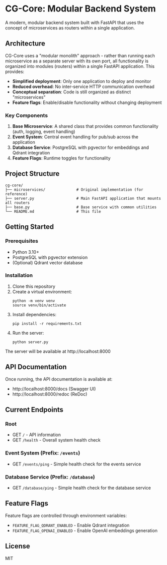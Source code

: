 # CG-Core: Modular Backend System

A modern, modular backend system built with FastAPI that uses the concept of microservices as routers within a single application.

## Architecture

CG-Core uses a "modular monolith" approach - rather than running each microservice as a separate server with its own port, all functionality is organized into modules (routers) within a single FastAPI application. This provides:

- **Simplified deployment**: Only one application to deploy and monitor
- **Reduced overhead**: No inter-service HTTP communication overhead
- **Conceptual separation**: Code is still organized as distinct "microservices"
- **Feature flags**: Enable/disable functionality without changing deployment

### Key Components

1. **Base Microservice**: A shared class that provides common functionality (auth, logging, event handling)
2. **Event System**: Central event handling for pub/sub across the application
3. **Database Service**: PostgreSQL with pgvector for embeddings and Qdrant integration
4. **Feature Flags**: Runtime toggles for functionality

## Project Structure

```
cg-core/
├── microservices/              # Original implementation (for reference)
├── server.py                   # Main FastAPI application that mounts all routers
├── base.py                     # Base service with common utilities
└── README.md                   # This file
```

## Getting Started

### Prerequisites

- Python 3.10+
- PostgreSQL with pgvector extension
- (Optional) Qdrant vector database

### Installation

1. Clone this repository
2. Create a virtual environment:
   ```
   python -m venv venv
   source venv/bin/activate
   ```
3. Install dependencies:
   ```
   pip install -r requirements.txt
   ```
4. Run the server:
   ```
   python server.py
   ```
   
The server will be available at http://localhost:8000

## API Documentation

Once running, the API documentation is available at:
- http://localhost:8000/docs (Swagger UI)
- http://localhost:8000/redoc (ReDoc)

## Current Endpoints

### Root
- GET `/` - API information
- GET `/health` - Overall system health check

### Event System (Prefix: `/events`)
- GET `/events/ping` - Simple health check for the events service

### Database Service (Prefix: `/database`)
- GET `/database/ping` - Simple health check for the database service

## Feature Flags

Feature flags are controlled through environment variables:
- `FEATURE_FLAG_QDRANT_ENABLED` - Enable Qdrant integration
- `FEATURE_FLAG_OPENAI_ENABLED` - Enable OpenAI embeddings generation

## License

MIT
